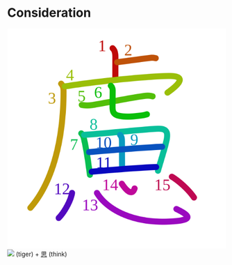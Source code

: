 # Consideration
![616e](Kanji/kanji-colorize/616e.svg)
![](http://www.kanjidamage.com/assets/radsmall/tiger-84c46795e27889dbc6f1e700e6f7b3ee7c25dcfe5bf8fb5ed841aa4a01544ee2.jpg) (tiger) + [思](Kanji/temp-kanji/思.md) (think) 